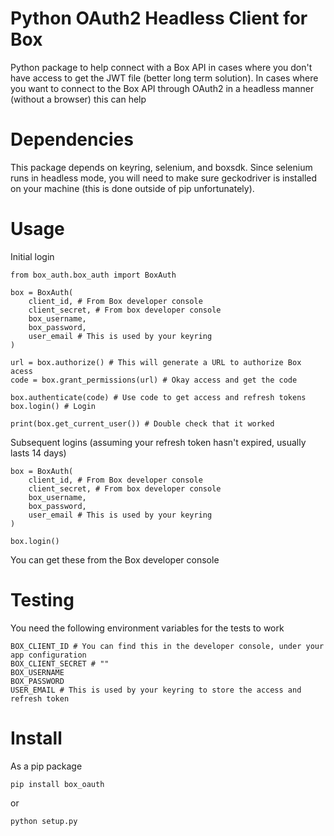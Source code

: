 # Python OAuth2 Headless Client for Box

Python package to help connect with a Box API in cases where you don't have access to get the JWT file (better long term solution). In cases where you want to connect to the Box API through OAuth2 in a headless manner (without a browser) this can help

# Dependencies

This package depends on keyring, selenium, and boxsdk.  Since selenium runs in headless mode, you will need to make sure geckodriver is installed on your machine (this is done outside of pip unfortunately).

# Usage

Initial login
```
from box_auth.box_auth import BoxAuth

box = BoxAuth(
    client_id, # From Box developer console
    client_secret, # From box developer console
    box_username,
    box_password,
    user_email # This is used by your keyring
)

url = box.authorize() # This will generate a URL to authorize Box acess
code = box.grant_permissions(url) # Okay access and get the code 

box.authenticate(code) # Use code to get access and refresh tokens
box.login() # Login

print(box.get_current_user()) # Double check that it worked
```

Subsequent logins (assuming your refresh token hasn't expired, usually lasts 14 days)
```
box = BoxAuth(
    client_id, # From Box developer console
    client_secret, # From box developer console
    box_username,
    box_password,
    user_email # This is used by your keyring
)

box.login()
```

You can get these from the Box developer console

# Testing

You need the following environment variables for the tests to work
```
BOX_CLIENT_ID # You can find this in the developer console, under your app configuration
BOX_CLIENT_SECRET # ""
BOX_USERNAME
BOX_PASSWORD
USER_EMAIL # This is used by your keyring to store the access and refresh token
```

# Install

As a pip package
```
pip install box_oauth
```

or
```
python setup.py
```

